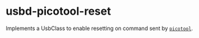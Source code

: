 # usbd-picotool-reset

Implements a UsbClass to enable resetting on command sent by [`picotool`](https://github.com/raspberrypi/picotool).
